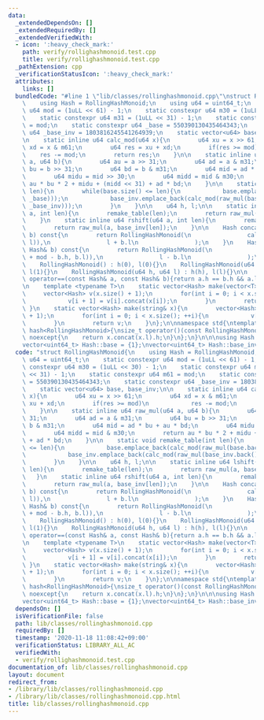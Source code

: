 ```yaml
---
data:
  _extendedDependsOn: []
  _extendedRequiredBy: []
  _extendedVerifiedWith:
  - icon: ':heavy_check_mark:'
    path: verify/rollighashmonoid.test.cpp
    title: verify/rollighashmonoid.test.cpp
  _pathExtension: cpp
  _verificationStatusIcon: ':heavy_check_mark:'
  attributes:
    links: []
  bundledCode: "#line 1 \"lib/classes/rollinghashmonoid.cpp\"\nstruct RollingHashMonoid{\n\
    \    using Hash = RollingHashMonoid;\n    using u64 = uint64_t;\n    static constexpr\
    \ u64 mod = (1uLL << 61) - 1;\n    static constexpr u64 m30 = (1uLL << 30) - 1;\n\
    \    static constexpr u64 m31 = (1uLL << 31) - 1;\n    static constexpr u64 m61\
    \ = mod;\n    static constexpr u64 _base = 550390130435464343;\n    static constexpr\
    \ u64 _base_inv = 1803816245541264939;\n    static vector<u64> base, base_inv;\n\
    \n    static inline u64 calc_mod(u64 x){\n        u64 xu = x >> 61;\n        u64\
    \ xd = x & m61;\n        u64 res = xu + xd;\n        if(res >= mod)\n        \
    \    res -= mod;\n        return res;\n    }\n\n    static inline u64 raw_mul(u64\
    \ a, u64 b){\n        u64 au = a >> 31;\n        u64 ad = a & m31;\n        u64\
    \ bu = b >> 31;\n        u64 bd = b & m31;\n        u64 mid = ad * bu + au * bd;\n\
    \        u64 midu = mid >> 30;\n        u64 midd = mid & m30;\n        return\
    \ au * bu * 2 + midu + (midd << 31) + ad * bd;\n    }\n\n    static void remake_table(int\
    \ len){\n        while(base.size() <= len){\n            base.emplace_back(calc_mod(raw_mul(base.back(),\
    \ _base)));\n            base_inv.emplace_back(calc_mod(raw_mul(base_inv.back(),\
    \ _base_inv)));\n        }\n    }\n\n    u64 h, l;\n\n    static inline u64 lshift(u64\
    \ a, int len){\n        remake_table(len);\n        return raw_mul(a, base[len]);\n\
    \    }\n    static inline u64 rshift(u64 a, int len){\n        remake_table(len);\n\
    \        return raw_mul(a, base_inv[len]);\n    }\n\n    Hash concat(const Hash&\
    \ b) const{\n        return RollingHashMonoid(\n                calc_mod(h + lshift(b.h,\
    \ l)),\n                l + b.l\n                );\n    }\n    Hash sub(const\
    \ Hash& b) const{\n        return RollingHashMonoid(\n                calc_mod(rshift(h\
    \ + mod - b.h, b.l)),\n                l - b.l\n                );\n    }\n\n\
    \    RollingHashMonoid() : h(0), l(0){}\n    RollingHashMonoid(u64 x) : h(x),\
    \ l(1){}\n    RollingHashMonoid(u64 h, u64 l) : h(h), l(l){}\n\n    friend bool\
    \ operator==(const Hash& a, const Hash& b){return a.h == b.h && a.l == b.l;}\n\
    \n    template <typename T>\n    static vector<Hash> make(vector<T>& x){\n   \
    \     vector<Hash> v(x.size() + 1);\n        for(int i = 0; i < x.size(); ++i){\n\
    \            v[i + 1] = v[i].concat(x[i]);\n        }\n        return v;\n   \
    \ }\n    static vector<Hash> make(string& x){\n        vector<Hash> v(x.size()\
    \ + 1);\n        for(int i = 0; i < x.size(); ++i){\n            v[i + 1] = v[i].concat(x[i]);\n\
    \        }\n        return v;\n    }\n};\n\nnamespace std{\ntemplate<> struct\
    \ hash<RollingHashMonoid>{\nsize_t operator()(const RollingHashMonoid x) const\
    \ noexcept{\n    return x.concat(x.l).h;\n}\n};\n}\n\n\nusing Hash = RollingHashMonoid;\n\
    vector<uint64_t> Hash::base = {1};\nvector<uint64_t> Hash::base_inv = {1};\n"
  code: "struct RollingHashMonoid{\n    using Hash = RollingHashMonoid;\n    using\
    \ u64 = uint64_t;\n    static constexpr u64 mod = (1uLL << 61) - 1;\n    static\
    \ constexpr u64 m30 = (1uLL << 30) - 1;\n    static constexpr u64 m31 = (1uLL\
    \ << 31) - 1;\n    static constexpr u64 m61 = mod;\n    static constexpr u64 _base\
    \ = 550390130435464343;\n    static constexpr u64 _base_inv = 1803816245541264939;\n\
    \    static vector<u64> base, base_inv;\n\n    static inline u64 calc_mod(u64\
    \ x){\n        u64 xu = x >> 61;\n        u64 xd = x & m61;\n        u64 res =\
    \ xu + xd;\n        if(res >= mod)\n            res -= mod;\n        return res;\n\
    \    }\n\n    static inline u64 raw_mul(u64 a, u64 b){\n        u64 au = a >>\
    \ 31;\n        u64 ad = a & m31;\n        u64 bu = b >> 31;\n        u64 bd =\
    \ b & m31;\n        u64 mid = ad * bu + au * bd;\n        u64 midu = mid >> 30;\n\
    \        u64 midd = mid & m30;\n        return au * bu * 2 + midu + (midd << 31)\
    \ + ad * bd;\n    }\n\n    static void remake_table(int len){\n        while(base.size()\
    \ <= len){\n            base.emplace_back(calc_mod(raw_mul(base.back(), _base)));\n\
    \            base_inv.emplace_back(calc_mod(raw_mul(base_inv.back(), _base_inv)));\n\
    \        }\n    }\n\n    u64 h, l;\n\n    static inline u64 lshift(u64 a, int\
    \ len){\n        remake_table(len);\n        return raw_mul(a, base[len]);\n \
    \   }\n    static inline u64 rshift(u64 a, int len){\n        remake_table(len);\n\
    \        return raw_mul(a, base_inv[len]);\n    }\n\n    Hash concat(const Hash&\
    \ b) const{\n        return RollingHashMonoid(\n                calc_mod(h + lshift(b.h,\
    \ l)),\n                l + b.l\n                );\n    }\n    Hash sub(const\
    \ Hash& b) const{\n        return RollingHashMonoid(\n                calc_mod(rshift(h\
    \ + mod - b.h, b.l)),\n                l - b.l\n                );\n    }\n\n\
    \    RollingHashMonoid() : h(0), l(0){}\n    RollingHashMonoid(u64 x) : h(x),\
    \ l(1){}\n    RollingHashMonoid(u64 h, u64 l) : h(h), l(l){}\n\n    friend bool\
    \ operator==(const Hash& a, const Hash& b){return a.h == b.h && a.l == b.l;}\n\
    \n    template <typename T>\n    static vector<Hash> make(vector<T>& x){\n   \
    \     vector<Hash> v(x.size() + 1);\n        for(int i = 0; i < x.size(); ++i){\n\
    \            v[i + 1] = v[i].concat(x[i]);\n        }\n        return v;\n   \
    \ }\n    static vector<Hash> make(string& x){\n        vector<Hash> v(x.size()\
    \ + 1);\n        for(int i = 0; i < x.size(); ++i){\n            v[i + 1] = v[i].concat(x[i]);\n\
    \        }\n        return v;\n    }\n};\n\nnamespace std{\ntemplate<> struct\
    \ hash<RollingHashMonoid>{\nsize_t operator()(const RollingHashMonoid x) const\
    \ noexcept{\n    return x.concat(x.l).h;\n}\n};\n}\n\n\nusing Hash = RollingHashMonoid;\n\
    vector<uint64_t> Hash::base = {1};\nvector<uint64_t> Hash::base_inv = {1};\n"
  dependsOn: []
  isVerificationFile: false
  path: lib/classes/rollinghashmonoid.cpp
  requiredBy: []
  timestamp: '2020-11-18 11:08:42+09:00'
  verificationStatus: LIBRARY_ALL_AC
  verifiedWith:
  - verify/rollighashmonoid.test.cpp
documentation_of: lib/classes/rollinghashmonoid.cpp
layout: document
redirect_from:
- /library/lib/classes/rollinghashmonoid.cpp
- /library/lib/classes/rollinghashmonoid.cpp.html
title: lib/classes/rollinghashmonoid.cpp
---
```

